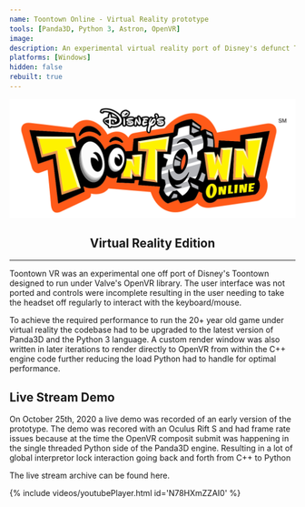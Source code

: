 ```yaml
---
name: Toontown Online - Virtual Reality prototype
tools: [Panda3D, Python 3, Astron, OpenVR]
image:
description: An experimental virtual reality port of Disney's defunct Toontown Online. The project features a custom fork of the Panda3D game engine and a fully upgraded Python 3 version of the original Python 2.2 game.
platforms: [Windows]
hidden: false
rebuilt: true
---
```


<div align="center">
    <img src="/images/games/toontown/toontown-logo.png">
    <h2>Virtual Reality Edition</h2>
</div>
<hr/>

Toontown VR was an experimental one off port of Disney's Toontown designed to run under Valve's OpenVR library. The user interface was not ported and controls were incomplete resulting in the user needing to take the headset off regularly to interact with the keyboard/mouse.

To achieve the required performance to run the 20+ year old game under virtual reality the codebase had to be upgraded to the latest version of Panda3D and the Python 3 language. A custom render window was also written in later iterations to render directly to OpenVR from within the C++ engine code further reducing the load Python had to handle for optimal performance.

## Live Stream Demo

On October 25th, 2020 a live demo was recorded of an early version of the prototype. The demo was recored with an Oculus Rift S and had frame rate issues because at the time the OpenVR composit submit was happening in the single threaded Python side of the Panda3D engine. Resulting in a lot of global interpretor lock interaction going back and forth from C++ to Python

The live stream archive can be found here.

{% include videos/youtubePlayer.html id='N78HXmZZAI0' %}